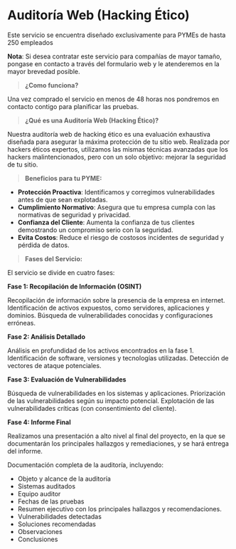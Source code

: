 # **Auditoría Web (Hacking Ético)**

Este servicio se encuentra diseñado exclusivamente para PYMEs de hasta 250 empleados 

**Nota**: Si desea contratar este servicio para compañías de mayor tamaño, pongase en contacto a través del formulario web y le atenderemos en la mayor brevedad posible.

> **¿Como funciona?**

Una vez comprado el servicio en menos de 48 horas nos pondremos en contacto contigo para planificar las pruebas.

> **¿Qué es una Auditoría Web (Hacking Ético)?**

Nuestra auditoría web de hacking ético es una evaluación exhaustiva diseñada para asegurar la máxima protección de tu sitio web. Realizada por hackers éticos expertos, utilizamos las mismas técnicas avanzadas que los hackers malintencionados, pero con un solo objetivo: mejorar la seguridad de tu sitio.

> **Beneficios para tu PYME:**

- **Protección Proactiva**: Identificamos y corregimos vulnerabilidades antes de que sean explotadas.
- **Cumplimiento Normativo**: Asegura que tu empresa cumpla con las normativas de seguridad y privacidad.
- **Confianza del Cliente**: Aumenta la confianza de tus clientes demostrando un compromiso serio con la seguridad.
- **Evita Costos**: Reduce el riesgo de costosos incidentes de seguridad y pérdida de datos.


>**Fases del Servicio:**

El servicio se divide en cuatro fases:

**Fase 1: Recopilación de Información (OSINT)**

Recopilación de información sobre la presencia de la empresa en internet.
Identificación de activos expuestos, como servidores, aplicaciones y dominios.
Búsqueda de vulnerabilidades conocidas y configuraciones erróneas.

**Fase 2: Análisis Detallado**

Análisis en profundidad de los activos encontrados en la fase 1.
Identificación de software, versiones y tecnologías utilizadas.
Detección de vectores de ataque potenciales.

**Fase 3: Evaluación de Vulnerabilidades**

Búsqueda de vulnerabilidades en los sistemas y aplicaciones.
Priorización de las vulnerabilidades según su impacto potencial.
Explotación de las vulnerabilidades críticas (con consentimiento del cliente).

**Fase 4: Informe Final**

Realizamos una presentación a alto nivel al final del proyecto, en la que se documentarán los principales hallazgos y remediaciones, y se hará entrega del informe.

Documentación completa de la auditoría, incluyendo:

- Objeto y alcance de la auditoría
- Sistemas auditados
- Equipo auditor
- Fechas de las pruebas
- Resumen ejecutivo con los principales hallazgos y recomendaciones.
- Vulnerabilidades detectadas
- Soluciones recomendadas
- Observaciones
- Conclusiones
